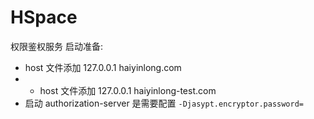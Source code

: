 # HSpace
权限鉴权服务
启动准备:
* host 文件添加 127.0.0.1 haiyinlong.com
* * host 文件添加 127.0.0.1 haiyinlong-test.com
* 启动 authorization-server 是需要配置 `-Djasypt.encryptor.password=`
